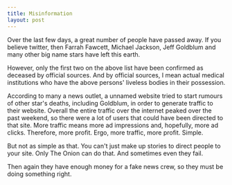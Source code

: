 ```yaml
---
title: Misinformation
layout: post
---
```


Over the last few days, a great number of people have passed away. If you believe twitter, then Farrah Fawcett, Michael Jackson, Jeff Goldblum and many other big name stars have left this earth.

However, only the first two on the above list have been confirmed as deceased by official sources. And by official sources, I mean actual medical institutions who have the above persons' liveless bodies in their possession.

According to many a news outlet, a unnamed website tried to start rumours of other star's deaths, including Goldblum, in order to generate traffic to their website. Overall the entire traffic over the internet peaked over the past weekend, so there were a lot of users that could have been directed to that site. More traffic means more ad impressions and, hopefully, more ad clicks. Therefore, more profit. Ergo, more traffic, more profit. Simple.

But not as simple as that. You can't just make up stories to direct people to your site. Only The Onion can do that. And sometimes even they fail.

Then again they have enough money for a fake news crew, so they must be doing something right.
